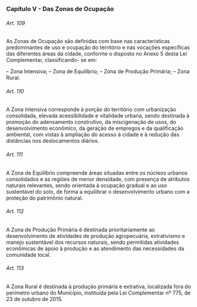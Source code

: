 
### Capítulo V -  Das Zonas de Ocupação

###### Art. 109
As Zonas de Ocupação são definidas com base nas características predominantes de uso e ocupação do território e nas vocações específicas das diferentes áreas da cidade, conforme o disposto no Anexo 5 desta Lei Complementar, classificando- se em:

– Zona Intensiva;
– Zona de Equilíbrio;
– Zona de Produção Primária;
– Zona Rural.

###### Art. 110
A Zona Intensiva corresponde à porção do território com urbanização consolidada, elevada acessibilidade e vitalidade urbana, sendo destinada à promoção do adensamento construtivo, da miscigenação de usos, do desenvolvimento econômico, da geração de empregos e da qualificação ambiental, com vistas à ampliação do acesso à cidade e à redução das distâncias nos deslocamentos diários.

###### Art. 111
A Zona de Equilíbrio compreende áreas situadas entre os núcleos urbanos consolidados e as regiões de menor densidade, com presença de atributos naturais relevantes, sendo orientada à ocupação gradual e ao uso sustentável do solo, de forma a equilibrar o desenvolvimento urbano com a proteção do patrimônio natural.

###### Art. 112
A Zona de Produção Primária é destinada prioritariamente ao desenvolvimento de atividades de produção agropecuária, extrativismo e manejo sustentável dos recursos naturais, sendo permitidas atividades econômicas de apoio à produção e ao atendimento das necessidades da comunidade local.

###### Art. 113
A Zona Rural é destinada à produção primária e extrativa, localizada fora do perímetro urbano do Município, instituída pela Lei Complementar nº 775, de 23 de outubro de 2015.
